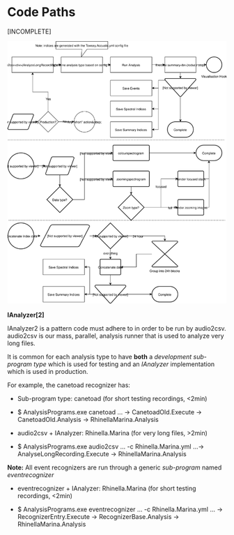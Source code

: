 # Code Paths

[INCOMPLETE]

![Common commands](./media/AnalysisFlow.svg)

**IAnalyzer\[2\]**

IAnalyzer2 is a pattern code must adhere to in order to be run by audio2csv. audio2csv is our mass, parallel, analysis runner that is used to analyze very long files.

It is common for each analysis type to have **both** a *development sub-program type* which is used for testing and an *IAnalyzer* implementation which is used in production.

For example, the canetoad recognizer has:

-   Sub-program type: canetoad (for short testing recordings, &lt;2min)

-   $ AnalysisPrograms.exe canetoad ... -&gt; CanetoadOld.Execute -&gt; CanetoadOld.Analysis -&gt; RhinellaMarina.Analysis

-   audio2csv + IAnalyzer: Rhinella.Marina (for very long files, &gt;2min)

-   $ AnalysisPrograms.exe audio2csv ... -c Rhinella.Marina.yml ...-&gt; AnalyseLongRecording.Execute -&gt; RhinellaMarina.Analysis

**Note:** All event recognizers are run through a generic *sub-program* named *eventrecognizer*

-   eventrecognizer + IAnalyzer: Rhinella.Marina (for short testing recordings, &lt;2min)

-   $ AnalysisPrograms.exe eventrecognizer ... -c Rhinella.Marina.yml ... -&gt; RecognizerEntry.Execute -&gt; RecognizerBase.Analysis -&gt; RhinellaMarina.Analysis